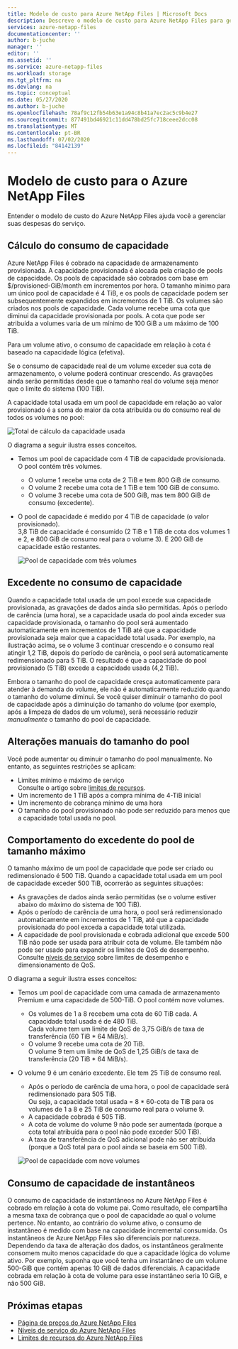 ```yaml
---
title: Modelo de custo para Azure NetApp Files | Microsoft Docs
description: Descreve o modelo de custo para Azure NetApp Files para gerenciar as despesas do serviço.
services: azure-netapp-files
documentationcenter: ''
author: b-juche
manager: ''
editor: ''
ms.assetid: ''
ms.service: azure-netapp-files
ms.workload: storage
ms.tgt_pltfrm: na
ms.devlang: na
ms.topic: conceptual
ms.date: 05/27/2020
ms.author: b-juche
ms.openlocfilehash: 78af9c12fb54b63e1a94c8b41a7ec2ac5c9b4e27
ms.sourcegitcommit: 877491bd46921c11dd478bd25fc718ceee2dcc08
ms.translationtype: MT
ms.contentlocale: pt-BR
ms.lasthandoff: 07/02/2020
ms.locfileid: "84142139"
---
```

# <a name="cost-model-for-azure-netapp-files"></a>Modelo de custo para o Azure NetApp Files 

Entender o modelo de custo do Azure NetApp Files ajuda você a gerenciar suas despesas do serviço.

## <a name="calculation-of-capacity-consumption"></a>Cálculo do consumo de capacidade

Azure NetApp Files é cobrado na capacidade de armazenamento provisionada.  A capacidade provisionada é alocada pela criação de pools de capacidade.  Os pools de capacidade são cobrados com base em $/provisioned-GiB/month em incrementos por hora. O tamanho mínimo para um único pool de capacidade é 4 TiB, e os pools de capacidade podem ser subsequentemente expandidos em incrementos de 1 TiB. Os volumes são criados nos pools de capacidade.  Cada volume recebe uma cota que diminui da capacidade provisionada por pools. A cota que pode ser atribuída a volumes varia de um mínimo de 100 GiB a um máximo de 100 TiB.  

Para um volume ativo, o consumo de capacidade em relação à cota é baseado na capacidade lógica (efetiva).

Se o consumo de capacidade real de um volume exceder sua cota de armazenamento, o volume poderá continuar crescendo. As gravações ainda serão permitidas desde que o tamanho real do volume seja menor que o limite do sistema (100 TiB).  

A capacidade total usada em um pool de capacidade em relação ao valor provisionado é a soma do maior da cota atribuída ou do consumo real de todos os volumes no pool: 

   ![Total de cálculo da capacidade usada](../media/azure-netapp-files/azure-netapp-files-total-used-capacity.png)

O diagrama a seguir ilustra esses conceitos.  
* Temos um pool de capacidade com 4 TiB de capacidade provisionada.  O pool contém três volumes.  
    * O volume 1 recebe uma cota de 2 TiB e tem 800 GiB de consumo.  
    * O volume 2 recebe uma cota de 1 TiB e tem 100 GiB de consumo.  
    * O volume 3 recebe uma cota de 500 GiB, mas tem 800 GiB de consumo (excedente).  
* O pool de capacidade é medido por 4 TiB de capacidade (o valor provisionado).  
    3,8 TiB de capacidade é consumido (2 TiB e 1 TiB de cota dos volumes 1 e 2, e 800 GiB de consumo real para o volume 3). E 200 GiB de capacidade estão restantes.

   ![Pool de capacidade com três volumes](../media/azure-netapp-files/azure-netapp-files-capacity-pool-with-three-vols.png)

## <a name="overage-in-capacity-consumption"></a>Excedente no consumo de capacidade  

Quando a capacidade total usada de um pool excede sua capacidade provisionada, as gravações de dados ainda são permitidas.  Após o período de carência (uma hora), se a capacidade usada do pool ainda exceder sua capacidade provisionada, o tamanho do pool será aumentado automaticamente em incrementos de 1 TiB até que a capacidade provisionada seja maior que a capacidade total usada.  Por exemplo, na ilustração acima, se o volume 3 continuar crescendo e o consumo real atingir 1,2 TiB, depois do período de carência, o pool será automaticamente redimensionado para 5 TiB.  O resultado é que a capacidade do pool provisionado (5 TiB) excede a capacidade usada (4,2 TiB).  

Embora o tamanho do pool de capacidade cresça automaticamente para atender à demanda do volume, ele não é automaticamente reduzido quando o tamanho do volume diminui. Se você quiser diminuir o tamanho do pool de capacidade após a diminuição do tamanho do volume (por exemplo, após a limpeza de dados de um volume), será necessário reduzir _manualmente_ o tamanho do pool de capacidade.

## <a name="manual-changes-of-the-pool-size"></a>Alterações manuais do tamanho do pool  

Você pode aumentar ou diminuir o tamanho do pool manualmente. No entanto, as seguintes restrições se aplicam:
* Limites mínimo e máximo de serviço  
    Consulte o artigo sobre [limites de recursos](azure-netapp-files-resource-limits.md).
* Um incremento de 1 TiB após a compra mínima de 4-TiB inicial
* Um incremento de cobrança mínimo de uma hora
* O tamanho do pool provisionado não pode ser reduzido para menos que a capacidade total usada no pool.

## <a name="behavior-of-maximum-size-pool-overage"></a>Comportamento do excedente do pool de tamanho máximo   

O tamanho máximo de um pool de capacidade que pode ser criado ou redimensionado é 500 TiB.  Quando a capacidade total usada em um pool de capacidade exceder 500 TiB, ocorrerão as seguintes situações:
* As gravações de dados ainda serão permitidas (se o volume estiver abaixo do máximo do sistema de 100 TiB).
* Após o período de carência de uma hora, o pool será redimensionado automaticamente em incrementos de 1 TiB, até que a capacidade provisionada do pool exceda a capacidade total utilizada.
* A capacidade de pool provisionada e cobrada adicional que excede 500 TiB não pode ser usada para atribuir cota de volume. Ele também não pode ser usado para expandir os limites de QoS de desempenho.  
    Consulte [níveis de serviço](azure-netapp-files-service-levels.md) sobre limites de desempenho e dimensionamento de QoS.

O diagrama a seguir ilustra esses conceitos:
* Temos um pool de capacidade com uma camada de armazenamento Premium e uma capacidade de 500-TiB. O pool contém nove volumes.
    * Os volumes de 1 a 8 recebem uma cota de 60 TiB cada.  A capacidade total usada é de 480 TiB.  
        Cada volume tem um limite de QoS de 3,75 GiB/s de taxa de transferência (60 TiB * 64 MiB/s).  
    * O volume 9 recebe uma cota de 20 TiB.  
        O volume 9 tem um limite de QoS de 1,25 GiB/s de taxa de transferência (20 TiB * 64 MiB/s).
* O volume 9 é um cenário excedente. Ele tem 25 TiB de consumo real.  
    * Após o período de carência de uma hora, o pool de capacidade será redimensionado para 505 TiB.  
        Ou seja, a capacidade total usada = 8 * 60-cota de TiB para os volumes de 1 a 8 e 25 TiB de consumo real para o volume 9.
    * A capacidade cobrada é 505 TiB.
    * A cota de volume do volume 9 não pode ser aumentada (porque a cota total atribuída para o pool não pode exceder 500 TiB).
    * A taxa de transferência de QoS adicional pode não ser atribuída (porque a QoS total para o pool ainda se baseia em 500 TiB).

   ![Pool de capacidade com nove volumes](../media/azure-netapp-files/azure-netapp-files-capacity-pool-with-nine-vols.png)

## <a name="capacity-consumption-of-snapshots"></a>Consumo de capacidade de instantâneos 

O consumo de capacidade de instantâneos no Azure NetApp Files é cobrado em relação à cota do volume pai.  Como resultado, ele compartilha a mesma taxa de cobrança que o pool de capacidade ao qual o volume pertence.  No entanto, ao contrário do volume ativo, o consumo de instantâneo é medido com base na capacidade incremental consumida.  Os instantâneos de Azure NetApp Files são diferenciais por natureza. Dependendo da taxa de alteração dos dados, os instantâneos geralmente consomem muito menos capacidade do que a capacidade lógica do volume ativo. Por exemplo, suponha que você tenha um instantâneo de um volume 500-GiB que contém apenas 10 GiB de dados diferenciais. A capacidade cobrada em relação à cota de volume para esse instantâneo seria 10 GiB, e não 500 GiB. 

## <a name="next-steps"></a>Próximas etapas

* [Página de preços do Azure NetApp Files](https://azure.microsoft.com/pricing/details/storage/netapp/)
* [Níveis de serviço do Azure NetApp Files](azure-netapp-files-service-levels.md)
* [Limites de recursos do Azure NetApp Files](azure-netapp-files-resource-limits.md)
